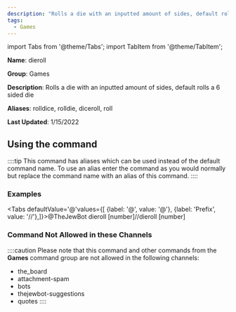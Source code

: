 ```yaml
---
description: "Rolls a die with an inputted amount of sides, default rolls a 6 sided die"
tags:
  - Games
---
```

import Tabs from '@theme/Tabs';
import TabItem from '@theme/TabItem';

**Name**: dieroll

**Group**: Games

**Description**: Rolls a die with an inputted amount of sides, default rolls a 6 sided die

**Aliases**: rolldice, rolldie, diceroll, roll

**Last Updated**: 1/15/2022

## Using the command

::::tip
This command has aliases which can be used instead of the default command name. To use an alias enter the command as you would normally but replace the command name with an alias of this command.
::::

### Examples
<Tabs defaultValue='@'values={[ {label: '@', value: '@'}, {label: 'Prefix', value: '//'},]}><TabItem value='@'>@TheJewBot dieroll [number]</TabItem><TabItem value='//'>//dieroll [number]</TabItem></Tabs>

### Command Not Allowed in these Channels
::::caution Please note that this command and other commands from the **Games** command group are not allowed in the following channels:
- the_board
- attachment-spam
- bots
- thejewbot-suggestions
- quotes
::::
